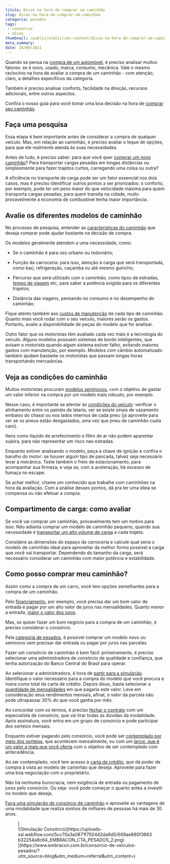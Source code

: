 ```yaml
---
titulo: Dicas na hora de comprar um caminhão
slug: dicas-na-hora-de-comprar-um-caminhao
categoria: pesados
tags:
 - consorcio
 - dicas
thumbnail: /public/static/cms-content/dicas-na-hora-de-comprar-um-caminhao.jpg
meta_summary: 
date: 24/09/2021
---
```

Quando se pensa na [compra de um automóvel](https://www.embracon.com.br/blog/duvidas-frequentes-consorcio-de-carro), é preciso analisar muitos fatores: se é novo, usado, marca, consumo, mecânica. Vale o mesmo raciocínio na hora de avaliar a compra de um caminhão - com atenção, claro, a detalhes específicos da categoria.

Também é preciso analisar conforto, facilidade na direção, recursos adicionais, entre outros aspectos.

Confira o nosso guia para você tomar uma boa decisão na hora de [comprar seu caminhão](https://www.embracon.com.br/blog/consorcio-para-frota-de-caminhoes).

Faça uma pesquisa 
------------------

Essa etapa é bem importante antes de considerar a compra de qualquer veículo. Mas, em relação ao caminhão, é preciso avaliar o leque de opções, para que ele realmente atenda às suas necessidades.

Antes de tudo, é preciso saber: para que você quer [comprar um novo caminhão](https://www.embracon.com.br/carros/carta-de-credito-para-caminhoes)? Para transportar cargas pesadas em longas distâncias ou simplesmente para fazer trajetos curtos, carregando uma coisa ou outra?

A eficiência no transporte de carga pode ser um fator essencial nos dois casos, mas é preciso identificar outros pontos a ser priorizados: o conforto, por exemplo, pode ter um peso maior do que velocidade máxima para quem transporta cargas pesadas; para quem transita na cidade, muito provavelmente a economia de combustível tenha maior importância.

Avalie os diferentes modelos de caminhão 
-----------------------------------------

No processo de pesquisa, entender as [características do caminhão](https://www.embracon.com.br/blog/saiba-como-investir-em-veiculos-pesados-com-o-consorcio-embracon) que deseja comprar pode ajudar bastante na decisão de compra.

Os modelos geralmente atendem a uma necessidade, como:

- Se o caminhão é para uso urbano ou rodoviário;
- Função da carroceria: para isso, atenção à carga que será transportada, como baú, refrigeração, caçamba ou até mesmo guincho;
- Percurso que será utilizado com o caminhão, como tipos de estradas, [tempo de viagem](https://www.embracon.com.br/blog/saiba-o-que-fazer-antes-e-durante-um-voo-longo) etc, para saber a potência exigida para os diferentes trajetos;

- Distância das viagens, pensando no consumo e no desempenho do caminhão;

Fique atento também aos [custos de manutenção](https://www.embracon.com.br/blog/saiba-qual-a-importancia-de-realizar-as-revisoes-regulares-do-carro) de cada tipo de caminhão. Quanto mais você rodar com o seu veículo, maiores serão os gastos. Portanto, avalie a disponibilidade de peças do modelo que for analisar.

Outro fator que os motoristas têm avaliado cada vez mais é a tecnologia do veículo. Alguns modelos possuem sistemas de bordo inteligentes, que avisam o motorista quando algum sistema estiver falho, evitando maiores gastos com manutenção, por exemplo. Modelos com câmbio automatizado também ajudam bastante os motoristas que passam longas horas transportando mercadorias.

Veja as condições do caminhão 
------------------------------

Muitos motoristas procuram [modelos seminovos](https://www.embracon.com.br/blog/carro-seminovo-guia-completo-para-comprar), com o objetivo de gastar um valor inferior na compra por um modelo mais robusto, por exemplo.

Nesse caso, é importante se atentar às [condições do veículo](https://www.embracon.com.br/blog/5-formas-de-pagamento-de-um-carro): verificar o alinhamento entre os painéis da lataria, ver se existe sinais de vazamento embaixo do chassi ou nos lados internos de cada pneu (já aproveite para ver se os pneus estão desgastados, uma vez que pneu de caminhão custa caro).

Itens como líquido de arrefecimento e filtro de ar não podem aparentar sujeira, para não representar um risco nas estradas.

Enquanto estiver analisando o modelo, peça a chave de ignição e confira o barulho do motor: se houver algum tipo de pancada, talvez seja necessário levar à mecânica. Teste também o freio de estacionamento, para acompanhar sua firmeza, e veja se, com a aceleração, há excesso de fumaça no escape.

Se achar melhor, chame um conhecido que trabalhe com caminhões na hora da avaliação. Com a análise desses pontos, dá pra ter uma ideia se compensa ou não efetuar a compra.

Compartimento de carga: como avaliar 
-------------------------------------

Se você vai comprar um caminhão, provavelmente tem um motivo para isso. Não adianta comprar um modelo de caminhão pequeno, quando sua necessidade é [transportar um alto volume de carga](https://www.embracon.com.br/blog/7-dicas-para-escolher-entre-uma-caminhonete-ou-um-suv) a cada trajeto.

Considere as dimensões do espaço da carroceria e calcule qual seria o modelo de caminhão ideal para aproveitar da melhor forma possível a carga que você vai transportar. Dependendo do tamanho da carga, será necessário considerar um caminhão com maior potência e estabilidade.

Como posso comprar meu caminhão? 
---------------------------------

Assim como a compra de um carro, você tem opções semelhantes para a compra de um caminhão.

Pelo [financiamento](https://www.embracon.com.br/blog/entenda-quais-sao-as-6-maiores-desvantagens-do-financiamento), por exemplo, você precisa dar um bom valor de entrada e pagar por um alto valor de juros nas mensalidades. Quanto menor a entrada, [maior o valor dos juros](https://www.embracon.com.br/blog/como-os-juros-afetam-a-sua-vida).

Mas, se quiser fazer um bom negócio para a compra de um caminhão, é preciso considerar o consórcio.

Pela [categoria de pesados](https://www.embracon.com.br/blog/saiba-como-investir-em-veiculos-pesados-com-o-consorcio-embracon), é possível comprar um modelo novo ou seminovo sem precisar dar entrada ou pagar por juros nas parcelas.

Fazer um consórcio de caminhão é bem fácil: primeiramente, é preciso selecionar uma administradora de consórcio de qualidade e confiança, que tenha autorização do Banco Central do Brasil para operar.

Ao selecionar a administradora, é hora de [partir para a simulação](https://www.embracon.com.br/blog/simulacao-de-consorcio). Identifique o valor necessário para a compra do modelo que você procura e insira como total da carta de crédito. Depois disso, basta selecionar a [quantidade de mensalidades](https://www.embracon.com.br/blog/como-e-feito-o-pagamento-da-parcela-do-consorcio) em que pagaria este valor. Leve em consideração seus rendimentos mensais, afinal, o valor da parcela não pode ultrapassar 30% do que você ganha por mês.

Ao concordar com os termos, é preciso [fechar o contrato](https://www.embracon.com.br/blog/saiba-o-que-avaliar-antes-de-assinar-um-contrato-de-consorcio) com um especialista de consórcio, que vai tirar todas as dúvidas da modalidade. Após assinatura, você entra em um grupo de consórcio e pode participar dos sorteios mensais.

Enquanto estiver pagando pelo consórcio, você pode ser [contemplado por meio dos sorteios](https://www.embracon.com.br/blog/assembleia-de-consorcio-como-funciona), que acontecem mensalmente, ou com um [lance, que é um valor a mais que você oferta](https://www.embracon.com.br/blog/como-funcionam-os-tipos-de-lances-no-consorcio) com o objetivo de ser contemplado com antecedência.

Ao ser contemplado, você tem acesso à [carta de crédito](https://www.embracon.com.br/blog/tudo-o-que-voce-precisa-saber-sobre-a-carta-de-credito-de-consorcios), que dá poder de compra à vista ao modelo de caminhão que deseja. Aproveite para fazer uma boa negociação com o proprietário.

Não há nenhuma burocracia, nem exigência de entrada ou pagamento de juros pelo consórcio. Ou seja: você pode começar o quanto antes a investir no modelo que deseja.

[Faça uma simulação de consórcio de caminhão](https://www.embracon.com.br/consorcio-de-veiculos-pesados) e aproveite as vantagens de uma modalidade que realiza sonhos de milhares de pessoas há mais de 30 anos.

<figure class="w-richtext-figure-type-image w-richtext-align-center">[<div>![Simulação Consórcio](https://uploads-ssl.webflow.com/5cc70a3a0871f750442da9d5/609ae880f3663b32254a9c64_EMBRACON_CTA_PESADOS_2.png)</div>](https://www.embracon.com.br/consorcio-de-veiculos-pesados/?utm_source=blog&utm_medium=referral&utm_content=)</figure>
